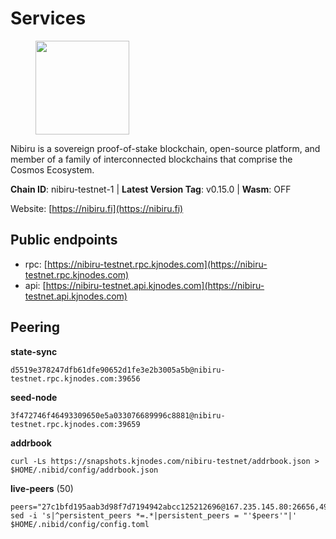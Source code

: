 # Services

<figure><img src="https://raw.githubusercontent.com/kj89/testnet_manuals/main/pingpub/logos/nibiru.png" width="150" alt=""><figcaption></figcaption></figure>

Nibiru is a sovereign proof-of-stake blockchain, open-source platform,  and member of a family of interconnected blockchains that comprise the Cosmos Ecosystem.

**Chain ID**: nibiru-testnet-1 | **Latest Version Tag**: v0.15.0 | **Wasm**: OFF

Website: [https://nibiru.fi](https://nibiru.fi)


## Public endpoints

* rpc: [https://nibiru-testnet.rpc.kjnodes.com](https://nibiru-testnet.rpc.kjnodes.com)
* api: [https://nibiru-testnet.api.kjnodes.com](https://nibiru-testnet.api.kjnodes.com)

## Peering

**state-sync**

```
d5519e378247dfb61dfe90652d1fe3e2b3005a5b@nibiru-testnet.rpc.kjnodes.com:39656
```

**seed-node**

```
3f472746f46493309650e5a033076689996c8881@nibiru-testnet.rpc.kjnodes.com:39659
```

**addrbook**
```
curl -Ls https://snapshots.kjnodes.com/nibiru-testnet/addrbook.json > $HOME/.nibid/config/addrbook.json
```

**live-peers** (50)
```
peers="27c1bfd195aab3d98f7d7194942abcc125212696@167.235.145.80:26656,4999efa47a9f29ddd56e4c7e9136f07ed0555cc8@95.217.133.204:26656,09de7d3f5acc5e421247a582aa50d601571415fb@81.16.237.150:26656,55ef009005891c9c8e1291de48297df8bd4ec06f@194.126.173.150:26656,5eecfdf089428a5a8e52d05d18aae1ad8503d14c@65.108.141.109:19656,6b1f1adaf7e1013a098fd36cdd01a88087fbc914@89.58.45.204:60856,f2769228a6fe43f8f65bec94363927443e60eade@142.132.248.253:26656,908c3a4762444e4bbc077f8fe6876095b4fff929@34.125.164.121:26656,54930e47e8f0abbee951ee724fcfa90fcaa6de93@5.161.56.48:26656,a6cce10deb015edc2d742eaca6365f85903dcc65@207.180.221.86:26656,4333fc79b0616c524a495313bf1b025870cedae3@190.2.155.67:31656,776d7b1fed01f426234be094775e3c80db39301a@51.161.12.92:26656,aecc72fdf7a27d5be0c0d9e12fcbfd4142aef62a@176.124.201.213:26656,fe381ce117ff750ab7884dcba52ecc93c4bfae71@80.254.102.127:26656,7f8bd4eaf6b9b213fd7b89ceefc517bcaa517d24@5.9.147.22:22656,ef6858b46cb618fdb04d9666a13a158d42d892a8@38.242.128.134:26656,82dde0f3c283ca231849376696d08c39c3d458ce@173.82.203.187:26657,814fe1b8c2f187084ad93ef3fad9ca4d4a956109@5.161.63.59:26656,6473c6d5fd1e946cd74b844c99bc8a9fd198c853@75.119.151.40:26656,92e93ba4593eeed74988bab604df3fbc5426fc32@167.235.27.69:26656,386914b7a23efa376f595c77ca43fcea822e6ec1@74.208.212.206:39656,0fc7b239b1c38c8bf7dbfe9f27b31f52263f8d21@65.21.3.9:26656,e2d7153833930824626201a94bf5f93b1d9dba11@167.235.145.86:26656,084bb424bd6c8c3547d309d37c6882b1a0b804e2@161.97.91.80:26657,51d0ed54c48c6fe4fbb7671415c1c8cb73e9d988@176.126.87.201:26651,a91dc98debffa2bfb784b870d6bdb4ee5a637f43@185.23.80.46:26656,db62a6994cca4f8716c5fbeec8fa1f37f66435b0@31.163.202.105:26656,ab114e47800c3033af1cb842f6f83356ecf2de17@77.108.239.94:26656,7cbdf8c9365b65353976e62cb3449a65ac973f1d@95.217.188.207:26656,c1a95cfc9d43bc1dcb117b2ac35f8f1a640217e7@178.20.42.217:26656,5c30c7e8240f2c4108822020ae95d7b5da727e54@65.108.75.107:19656,b1d88d87938fef253648c41965b9ba90747298cc@80.79.6.174:26656,8dfe4cf050e5836fbeef4aae593967f8081052ab@34.85.145.24:26656,968472e8769e0470fadad79febe51637dd208445@65.108.6.45:60656,816206b1c5df682afddc096c0719d263e1cde6d1@65.108.46.177:46656,d4301bcb1f727da5a254fc5c712c67c2888c6490@109.123.242.87:26656,87a6d552d11fd025e739fd9d577a929c5f9f775e@38.242.252.157:26656,34c50ae477d645d385b3198a21fa68d91dccc7df@34.163.150.25:26656,d7a28282ee4a1848d1c9deb6000e8cc37d1e56e6@207.244.227.65:26656,457d5da047fc458360f15c56599724b28bfcb98d@149.102.128.63:39656,cca904fec908e9a8dfe8223f74fa590cba1010f4@161.35.163.44:26656,0654df79f40c43dab2090800d05e040688cd8347@85.173.113.198:21656,cf26bad928c0a3f35a90e59a17699154f5cc69e4@194.163.159.237:26656,12cf1bda759f0f9ea178db90c865b1482e634752@95.216.155.189:36656,f51d65cf530a4ecaea8eeed6a73399f9b44fd61e@77.232.40.118:26656,f28eb26fa495c874d267a34c5e35f1dedfbc6960@185.240.103.233:26656,714dd5d212a642bd20d931a0764303acf75d8f88@154.53.32.169:29656,65436a8aba0cd3809a79c3c4c5a53e70eb6d6ba4@128.199.219.116:39656,1faa13969ed519f910d05f9d4bbf7f8ceb9e620d@142.132.253.112:38656,c137ee54661229b752d664baf2f87a0f74bdd872@36.90.139.67:26656"
sed -i 's|^persistent_peers *=.*|persistent_peers = "'$peers'"|' $HOME/.nibid/config/config.toml
```
